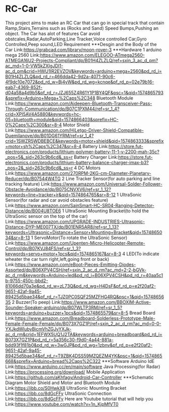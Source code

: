 # RC-Car
This project aims to make an RC Car that can go in special track that contain Ramp,Stairs,Terrains such as (Rocks and Sand) Speed Bumps,Pushing an object.
The Car has alot of features Car avoid obstcales,Radar,AutoParking,Line Tracker,Voice controlled Car,Gyro Controlled,Peep sound,LED
Requirement
***Desgin and the Body of the Car
Link:https://grabcad.com/library/moon-rover-3
***Hardware
1 arduino mega 2560
Link:https://www.amazon.com/ELEGOO-ATmega2560-ATMEGA16U2-Projects-Compliant/dp/B01H4ZLZLQ/ref=sxin_3_ac_d_pm?ac_md=1-0-VW5kZXIgJDI1-ac_d_pm&crid=HWU1IR2EVZOV&keywords=arduino+mega+2560&pd_rd_i=B01H4ZLZLQ&pd_rd_r=466dda42-9d2a-4071-90c6-4f9dc10e7072&pd_rd_w=Bj4yW&pd_rd_wg=kcnqe&pf_rd_p=02e79b16-eab7-4369-852f-d04a58a4d9b5&pf_rd_r=JZJ655Z4R61Y1P1BY4QF&psc=1&qid=1574865793&sprefix=Arduino+Mega+%2Caps%2C348
Bluetooth Module
Link:https://www.amazon.com/Aideepen-Bluetooth-Transceiver-Pass-Through-Communication/dp/B07C1PXM44/ref=sr_1_4?crid=XPI5AV4A5880&keywords=hc-05+bluetooth+module&qid=1574866403&sprefix=HC-0%2Caps%2C300&sr=8-4
Motor Shield
Link:https://www.amazon.com/HiLetgo-Driver-Shield-Compatible-Duemilanove/dp/B01DG61YRM/ref=sr_1_4?crid=1SWZR5WDBEBCE&keywords=motor+shield&qid=1574863333&sprefix=motor+sh%2Caps%2C347&sr=8-4
Battery
Link:https://store.fut-electronics.com/products/lithium-polymer-battery-11-1-v-2200-mah-35c?_pos=5&_sid=263c9b6cd&_ss=r
Battery Charger
Link:https://store.fut-electronics.com/products/lithium-battery-balance-charger-imax-b3?_pos=2&_sid=263c9b6cd&_ss=r
4 DC Motors
Link:https://www.amazon.com/270RPM-2KG-cm-Diameter-Planetary-Reducer/dp/B07544W4TG
2 Line Tracker Sensor(for auto parking and line tracking feature)
Link:https://www.amazon.com/Universal-Solder-Follower-Obstacle-Avoidance/dp/B075CNVXV6/ref=sr_1_12?keywords=line+tracker+ir&qid=1574864765&sr=8-12
1 UltraSonic Sensor(for radar and car avoid obstacles feature)
Link:https://www.amazon.com/SainSmart-HC-SR04-Ranging-Detector-Distance/dp/B004U8TOE6
1 UltraSonic Mounting Bracket(to hold the UltraSonic sensor on the top of the car)
Link:https://www.amazon.com/UPGRADE-INDUSTRIES-Ultrasonic-Distance-DYP-ME007TX/dp/B01ENR5AR8/ref=sr_1_13?keywords=Ultrasonic+Distance+Sensor+Mounting+Bracket&qid=1574865034&sr=8-13
1 ServoMotor(To rotate the UltraSonic Sensor)
Link:https://www.amazon.com/Upenten-Micro-Helicopter-Remote-Control/dp/B07KVJ84FS/ref=sr_1_3?keywords=servo+motor+1pcs&qid=1574865167&sr=8-3
4 LED(To indicate wheater the car turn right,left,going front or back)
Link:https://www.amazon.com/eBoot-Pieces-Emitting-Diodes-Assorted/dp/B06XPV4CSH/ref=sxin_2_ac_d_rm?ac_md=2-2-bGVk-ac_d_rm&keywords=Arduino+led&pd_rd_i=B06XPV4CSH&pd_rd_r=40aa5c1b-9755-450c-bbd2-81066dd70a3e&pd_rd_w=zL73Q&pd_rd_wg=H4DsF&pf_rd_p=e2f20af2-9651-42af-9a45-89425d5bae34&pf_rd_r=TJZ0PC0SQF25MZFHG4RQ&psc=1&qid=1574865635
2 Buzzer(To peep)
Link:https://www.amazon.com/BBOXIM-Active-Sounder-Speaker-arduino/dp/B07WLTP3RM/ref=sr_1_5?keywords=arduino+buzzer+1pcs&qid=1574865579&sr=8-5
Bread Board
Link:https://www.amazon.com/Breadboard-Solderless-Prototype-Male-Female-Female-Female/dp/B073X7GZ1P/ref=sxin_2_ac_d_rm?ac_md=0-0-YXJkdWlubyBicmVhZGJvYXJk-ac_d_rm&crid=1EFWX5UQ1J2TA&keywords=arduino+breadboard&pd_rd_i=B073X7GZ1P&pd_rd_r=5a356c30-f9d0-4a44-881a-bdd93f1f81b0&pd_rd_w=3wGJP&pd_rd_wg=1zbnv&pf_rd_p=e2f20af2-9651-42af-9a45-89425d5bae34&pf_rd_r=T9ZBK4DSS59MZQEZM4YK&psc=1&qid=1574865668&sprefix=Arduino+bread%2Caps%2C322
***Software
Arduino IdE
Link:https://www.arduino.cc/en/main/software
Java Processing(for Radar)
Link:https://processing.org/download/
Mobile Application
Link:https://github.com/aKhfagy/Android-Car-Controller
***Schematic Diagram
Motor Shield and Motor and Bluetooth Module
Link:https://ibb.co/S0HwkX8
UltraSonic Mounting Bracket
Link:https://ibb.co/8dGcFFy
UltraSonic Connection
Link:https://ibb.co/8dGcFFy
Here are Youtube tutorial that will help you 
Link:https://www.youtube.com/watch?v=1n_KjpMfVT0


